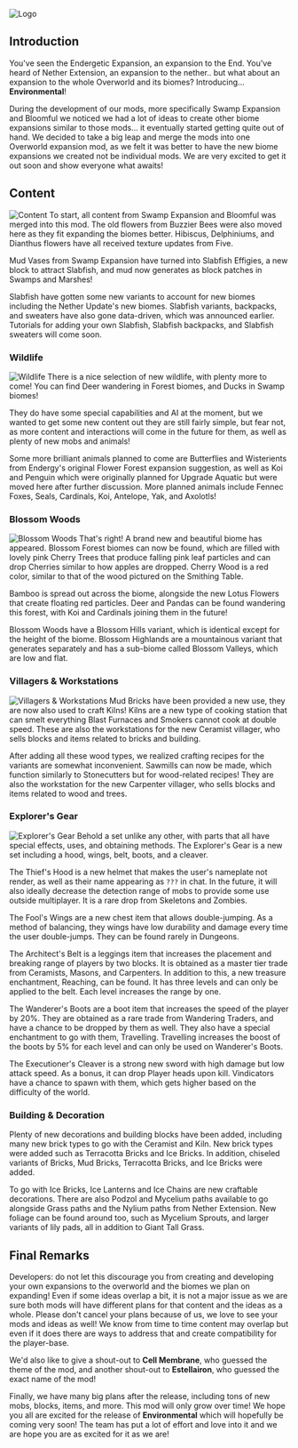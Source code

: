 
![Logo](https://cdn.discordapp.com/attachments/710973586654887956/748241960246050850/environmental_logo.png)
## Introduction
You've seen the Endergetic Expansion, an expansion to the End. You've heard of Nether Extension, an expansion to the nether.. but what about an expansion to the whole Overworld and its biomes? Introducing... **Environmental**!

During the development of our mods, more specifically Swamp Expansion and Bloomful we noticed we had a lot of ideas to create other biome expansions similar to those mods... it eventually started getting quite out of hand. We decided to take a big leap and merge the mods into one Overworld expansion mod, as we felt it was better to have the new biome expansions we created not be individual mods. We are very excited to get it out soon and show everyone what awaits!
## Content
![Content](https://cdn.discordapp.com/attachments/715791440482926613/748259303076397127/unknown.png)
To start, all content from Swamp Expansion and Bloomful was merged into this mod. The old flowers from Buzzier Bees were also moved here as they fit expanding the biomes better. Hibiscus, Delphiniums, and Dianthus flowers have all received texture updates from Five.

Mud Vases from Swamp Expansion have turned into Slabfish Effigies, a new block to attract Slabfish, and mud now generates as block patches in Swamps and Marshes!

Slabfish have gotten some new variants to account for new biomes including the Nether Update's new biomes. Slabfish variants, backpacks, and sweaters have also gone data-driven, which was announced earlier. Tutorials for adding your own Slabfish, Slabfish backpacks, and Slabfish sweaters will come soon.
### Wildlife
![Wildlife](https://cdn.discordapp.com/attachments/715791440482926613/748256566867918873/unknown.png)
There is a nice selection of new wildlife, with plenty more to come! You can find Deer wandering in Forest biomes, and Ducks in Swamp biomes!

They do have some special capabilities and AI at the moment, but we wanted to get some new content out they are still fairly simple, but fear not, as more content and interactions will come in the future for them, as well as plenty of new mobs and animals!

Some more brilliant animals planned to come are Butterflies and Wisterients from Endergy's original Flower Forest expansion suggestion, as well as Koi and Penguin which were originally planned for Upgrade Aquatic but were moved here after further discussion. More planned animals include Fennec Foxes, Seals, Cardinals, Koi, Antelope, Yak, and Axolotls! 
### Blossom Woods
![Blossom Woods](https://cdn.discordapp.com/attachments/715791440482926613/748259704593055905/unknown.png)
That's right! A brand new and beautiful biome has appeared. Blossom Forest biomes can now be found, which are filled with lovely pink Cherry Trees that produce falling pink leaf particles and can drop Cherries similar to how apples are dropped. Cherry Wood is a red color, similar to that of the wood  pictured on the Smithing Table.

Bamboo is spread out across the biome, alongside the new Lotus Flowers that create floating red particles. Deer and Pandas can be found wandering this forest, with Koi and Cardinals joining them in the future! 

Blossom Woods have a Blossom Hills variant, which is identical except for the height of the biome. Blossom Highlands are a mountainous variant that generates separately and has a sub-biome called Blossom Valleys, which are low and flat. 
### Villagers & Workstations
![Villagers & Workstations](https://cdn.discordapp.com/attachments/715791440482926613/748261903008137235/unknown.png)
Mud Bricks have been provided a new use, they are now also used to craft Kilns! Kilns are a new type of cooking station that can smelt everything Blast Furnaces and Smokers cannot cook at double speed. These are also the workstations for the new Ceramist villager, who sells blocks and items related to bricks and building.

After adding all these wood types, we realized crafting recipes for the variants are somewhat inconvenient. Sawmills can now be made, which function similarly to Stonecutters but for wood-related recipes! They are also the workstation for the new Carpenter villager, who sells blocks and items related to wood and trees.
### Explorer's Gear
![Explorer's Gear](https://cdn.discordapp.com/attachments/715791440482926613/748260055953965196/unknown.png)
Behold a set unlike any other, with parts that all have special effects, uses, and obtaining methods. The Explorer's Gear is a new set including a hood, wings, belt, boots, and a cleaver.

The Thief's Hood is a new helmet that makes the user's nameplate not render, as well as their name appearing as `???` in chat. In the future, it will also ideally decrease the detection range of mobs to provide some use outside multiplayer. It is a rare drop from Skeletons and Zombies.

The Fool's Wings are a new chest item that allows double-jumping. As a method of balancing, they wings have low durability and damage every time the user double-jumps. They can be found rarely in Dungeons.

The Architect's Belt is a leggings item that increases the placement and breaking range of players by two blocks. It is obtained as a master tier trade from Ceramists, Masons, and Carpenters. In addition to this, a new treasure enchantment, Reaching, can be found. It has three levels and can only be applied to the belt. Each level increases the range by one. 

The Wanderer's Boots are a boot item that increases the speed of the player by 20%. They are obtained as a rare trade from Wandering Traders, and have a chance to be dropped by them as well. They also have a special enchantment to go with them, Travelling. Travelling increases the boost of the boots by 5% for each level and can only be used on Wanderer's Boots.

The Executioner's Cleaver is a strong new sword with high damage but low attack speed. As a bonus, it can drop Player heads upon kill. Vindicators have a chance to spawn with them, which gets higher based on the difficulty of the world.

### Building & Decoration
Plenty of new decorations and building blocks have been added, including many new brick types to go with the Ceramist and Kiln. New brick types were added such as Terracotta Bricks and Ice Bricks. In addition, chiseled variants of Bricks, Mud Bricks, Terracotta Bricks, and Ice Bricks were added.

To go with Ice Bricks, Ice Lanterns and Ice Chains are new craftable decorations. There are also Podzol and Mycelium paths available to go alongside Grass paths and the Nylium paths from Nether Extension. New foliage can be found around too, such as Mycelium Sprouts, and larger variants of lily pads, all in addition to Giant Tall Grass. 
## Final Remarks
Developers: do not let this discourage you from creating and developing your own expansions to the overworld and the biomes we plan on expanding! Even if some ideas overlap a bit, it is not a major issue as we are sure both mods will have different plans for that content and the ideas as a whole. Please don't cancel your plans because of us, we love to see your mods and ideas as well! We know from time to time content may overlap but even if it does there are ways to address that and create compatibility for the player-base.

We'd also like to give a shout-out to **Cell Membrane**, who guessed the theme of the mod, and another shout-out to **Estellairon**, who guessed the exact name of the mod!

Finally, we have many big plans after the release, including tons of new mobs, blocks, items, and more. This mod will only grow over time! We hope you all are excited for the release of **Environmental** which will hopefully be coming very soon! The team has put a lot of effort and love into it and we are hope you are as excited for it as we are!
